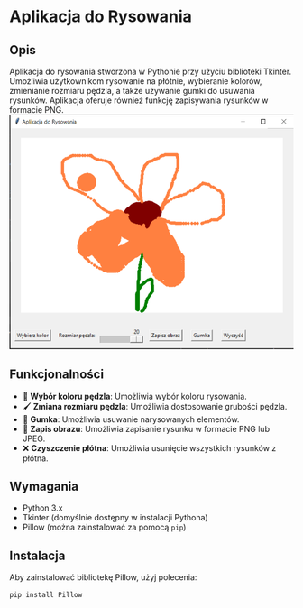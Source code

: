 # Aplikacja do Rysowania

## Opis
Aplikacja do rysowania stworzona w Pythonie przy użyciu biblioteki Tkinter. Umożliwia użytkownikom rysowanie na płótnie, wybieranie kolorów, zmienianie rozmiaru pędzla, a także używanie gumki do usuwania rysunków. Aplikacja oferuje również funkcję zapisywania rysunków w formacie PNG.
![widok](docs/images/app.png)

## Funkcjonalności
- 🎨 **Wybór koloru pędzla**: Umożliwia wybór koloru rysowania.
- 🖌️ **Zmiana rozmiaru pędzla**: Umożliwia dostosowanie grubości pędzla.
- 🧽 **Gumka**: Umożliwia usuwanie narysowanych elementów.
- 💾 **Zapis obrazu**: Umożliwia zapisanie rysunku w formacie PNG lub JPEG.
- ❌ **Czyszczenie płótna**: Umożliwia usunięcie wszystkich rysunków z płótna.

## Wymagania
- Python 3.x
- Tkinter (domyślnie dostępny w instalacji Pythona)
- Pillow (można zainstalować za pomocą `pip`)

## Instalacja
Aby zainstalować bibliotekę Pillow, użyj polecenia:

```bash
pip install Pillow
